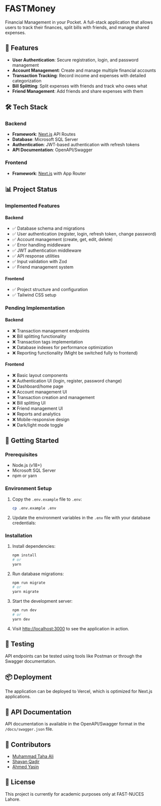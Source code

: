 # FASTMoney

Financial Management in your Pocket. A full-stack application that allows users to track their finances, split bills with friends, and manage shared expenses.

## 🚀 Features

- **User Authentication**: Secure registration, login, and password management
- **Account Management**: Create and manage multiple financial accounts
- **Transaction Tracking**: Record income and expenses with detailed categorization
- **Bill Splitting**: Split expenses with friends and track who owes what
- **Friend Management**: Add friends and share expenses with them

## 🛠️ Tech Stack

### Backend
- **Framework**: [Next.js](https://nextjs.org/) API Routes
- **Database**: Microsoft SQL Server
- **Authentication**: JWT-based authentication with refresh tokens
- **API Documentation**: OpenAPI/Swagger

### Frontend
- **Framework**: [Next.js](https://nextjs.org/) with App Router

## 📊 Project Status

### Implemented Features

#### Backend
- ✅ Database schema and migrations
- ✅ User authentication (register, login, refresh token, change password)
- ✅ Account management (create, get, edit, delete)
- ✅ Error handling middleware
- ✅ JWT authentication middleware
- ✅ API response utilities
- ✅ Input validation with Zod
- ✅ Friend management system

#### Frontend
- ✅ Project structure and configuration
- ✅ Tailwind CSS setup

### Pending Implementation

#### Backend
- ❌ Transaction management endpoints
- ❌ Bill splitting functionality
- ❌ Transaction tags implementation
- ❌ Database indexes for performance optimization
- ❌ Reporting functionality (Might be switched fully to frontend)

#### Frontend
- ❌ Basic layout components
- ❌ Authentication UI (login, register, password change)
- ❌ Dashboard/home page
- ❌ Account management UI
- ❌ Transaction creation and management
- ❌ Bill splitting UI
- ❌ Friend management UI
- ❌ Reports and analytics
- ❌ Mobile-responsive design
- ❌ Dark/light mode toggle

## 🚦 Getting Started

### Prerequisites

- Node.js (v18+)
- Microsoft SQL Server
- npm or yarn

### Environment Setup

1. Copy the `.env.example` file to `.env`:
   ```bash
   cp .env.example .env
   ```

2. Update the environment variables in the `.env` file with your database credentials:

### Installation

1. Install dependencies:
   ```bash
   npm install
   # or
   yarn
   ```

2. Run database migrations:
   ```bash
   npm run migrate
   # or
   yarn migrate
   ```

3. Start the development server:
   ```bash
   npm run dev
   # or
   yarn dev
   ```

4. Visit [http://localhost:3000](http://localhost:3000) to see the application in action.

## 🧪 Testing

API endpoints can be tested using tools like Postman or through the Swagger documentation.

## 📦 Deployment

The application can be deployed to Vercel, which is optimized for Next.js applications.

## 📝 API Documentation

API documentation is available in the OpenAPI/Swagger format in the `/docs/swagger.json` file.

## 👥 Contributors

- [Muhammad Taha Ali](https://github.com/NotTahaAli)
- [Shayan Qadir](https://github.com/Shayan-Qadir)
- [Ahmed Yasin](https://github.com/Enzoetix)

## 📄 License

This project is currently for academic purposes only at FAST-NUCES Lahore.